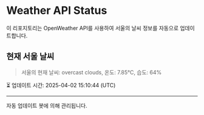 
# Weather API Status

이 리포지토리는 OpenWeather API를 사용하여 서울의 날씨 정보를 자동으로 업데이트합니다.

## 현재 서울 날씨
> 서울의 현재 날씨: overcast clouds, 온도: 7.85°C, 습도: 64%

⏳ 업데이트 시간: 2025-04-02 15:10:44 (UTC)

---
자동 업데이트 봇에 의해 관리됩니다.
